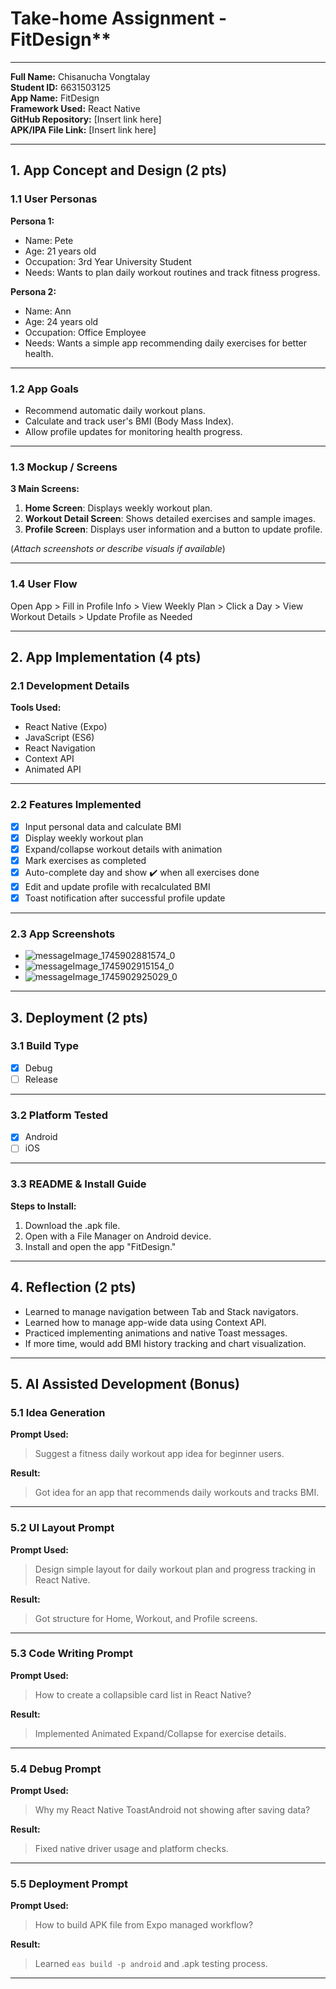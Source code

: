 # Take-home Assignment - FitDesign**

---

**Full Name:** Chisanucha Vongtalay  
**Student ID:** 6631503125  
**App Name:** FitDesign  
**Framework Used:** React Native  
**GitHub Repository:** [Insert link here]  
**APK/IPA File Link:** [Insert link here]

---

## 1. App Concept and Design (2 pts)

### 1.1 User Personas

**Persona 1:**  
- Name: Pete  
- Age: 21 years old  
- Occupation: 3rd Year University Student  
- Needs: Wants to plan daily workout routines and track fitness progress.

**Persona 2:**  
- Name: Ann  
- Age: 24 years old  
- Occupation: Office Employee  
- Needs: Wants a simple app recommending daily exercises for better health.

---

### 1.2 App Goals

- Recommend automatic daily workout plans.
- Calculate and track user's BMI (Body Mass Index).
- Allow profile updates for monitoring health progress.

---

### 1.3 Mockup / Screens

**3 Main Screens:**
1. **Home Screen**: Displays weekly workout plan.
2. **Workout Detail Screen**: Shows detailed exercises and sample images.
3. **Profile Screen**: Displays user information and a button to update profile.

(*Attach screenshots or describe visuals if available*)

---

### 1.4 User Flow

Open App > Fill in Profile Info > View Weekly Plan > Click a Day > View Workout Details > Update Profile as Needed

---

## 2. App Implementation (4 pts)

### 2.1 Development Details

**Tools Used:**

- React Native (Expo)
- JavaScript (ES6)
- React Navigation
- Context API
- Animated API

---

### 2.2 Features Implemented

- [x] Input personal data and calculate BMI
- [x] Display weekly workout plan
- [x] Expand/collapse workout details with animation
- [x] Mark exercises as completed
- [x] Auto-complete day and show ✔️ when all exercises done
- [x] Edit and update profile with recalculated BMI
- [x] Toast notification after successful profile update

---

### 2.3 App Screenshots
- ![messageImage_1745902881574_0](https://github.com/user-attachments/assets/2b62ffda-5c58-402a-9bda-00424a26cf8a)
- ![messageImage_1745902915154_0](https://github.com/user-attachments/assets/1bc6b8b5-5e8c-4d15-b999-faf0e530cf73)
- ![messageImage_1745902925029_0](https://github.com/user-attachments/assets/1849c59b-feec-499d-a694-2d714ac66c4f)
---

## 3. Deployment (2 pts)

### 3.1 Build Type

- [x] Debug
- [ ] Release

---

### 3.2 Platform Tested

- [x] Android
- [ ] iOS

---

### 3.3 README & Install Guide

**Steps to Install:**

1. Download the .apk file.
2. Open with a File Manager on Android device.
3. Install and open the app "FitDesign."

---

## 4. Reflection (2 pts)

- Learned to manage navigation between Tab and Stack navigators.
- Learned how to manage app-wide data using Context API.
- Practiced implementing animations and native Toast messages.
- If more time, would add BMI history tracking and chart visualization.

---

## 5. AI Assisted Development (Bonus)

### 5.1 Idea Generation

**Prompt Used:**
> Suggest a fitness daily workout app idea for beginner users.

**Result:**
> Got idea for an app that recommends daily workouts and tracks BMI.

---

### 5.2 UI Layout Prompt

**Prompt Used:**
> Design simple layout for daily workout plan and progress tracking in React Native.

**Result:**
> Got structure for Home, Workout, and Profile screens.

---

### 5.3 Code Writing Prompt

**Prompt Used:**
> How to create a collapsible card list in React Native?

**Result:**
> Implemented Animated Expand/Collapse for exercise details.

---

### 5.4 Debug Prompt

**Prompt Used:**
> Why my React Native ToastAndroid not showing after saving data?

**Result:**
> Fixed native driver usage and platform checks.

---

### 5.5 Deployment Prompt

**Prompt Used:**
> How to build APK file from Expo managed workflow?

**Result:**
> Learned `eas build -p android` and .apk testing process.

---

